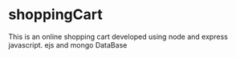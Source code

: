 # shoppingCart
This is an online shopping cart developed using node and express javascript. ejs and mongo DataBase
